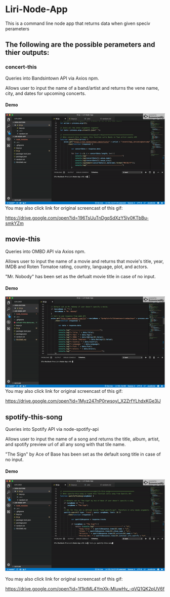 # Liri-Node-App
This is a command line node app that returns data when given speciv perameters

## The following are the possible perameters and thier outputs:

### concert-this
Queries into Bandsintown API via Axios npm.

Allows user to input the name of a band/artist and returns the vene name, city, and dates for upcoming concerts.

#### Demo
<img src="https://github.com/efinfl/Liri-Node-App/blob/master/demo-concert-this.gif">
You may also click link for original screencast of this gif: 

https://drive.google.com/open?id=196TsUuTnDgqSdXzY5ly0KTbBu-smkYZm


## movie-this
Queries into OMBD API via Axios npm.

Allows user to input the name of a movie and returns that movie's title, year, IMDB and Roten Tomatoe rating, country, language, plot, and actors.

"Mr. Nobody" has been set as the defualt movie title in case of no input.

#### Demo

<img src="https://github.com/efinfl/Liri-Node-App/blob/master/demo-movie-this.gif">
You may also click link for original screencast of this gif: 

https://drive.google.com/open?id=1Myz247nP0rwsoyl_X2ZrfYLhdxKGe3lJ

## spotify-this-song
Queries into Spotify API via node-spotify-api

Allows user to input the name of a song and returns the title, album, artist, and spotify preview url of all any song with that tile name.

"The Sign" by Ace of Base has been set as the default song title in case of no input.

#### Demo
<img src="https://github.com/efinfl/Liri-Node-App/blob/master/demo-spotify-this-song.gif">

You may also click link for original screencast of this gif: 

https://drive.google.com/open?id=1f1ktML4YmXk-MluwHv_-qVQ1QK2pUV6f
